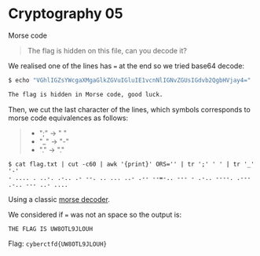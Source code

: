 # Cryptography 05
Morse code

> The flag is hidden on this file, can you decode it?

We realised one of the lines has `=` at the end so we tried base64 decode:
```bash
$ echo "VGhlIGZsYWcgaXMgaGlkZGVuIGluIE1vcnNlIGNvZGUsIGdvb2QgbHVjay4=" | base64 -d

The flag is hidden in Morse code, good luck.
```

Then, we cut the last character of the lines, which symbols corresponds to morse code equivalences as follows:

> - ";" -> " "
> - "_" -> "-"
> - "." -> "."


```
$ cat flag.txt | cut -c60 | awk '{print}' ORS='' | tr ';' ' ' | tr '_' '-' 
- .... . ..-. .-.. .- --. .. ... ..- .-- --=-.. --- - .-.. ----. .--- .-.. --- ..- ....
```

Using a classic [morse decoder](https://morsedecoder.com/).

We considered if `=` was not an space so the output is:

```
THE FLAG IS UW8OTL9JLOUH
```

Flag: `cyberctfd{UW8OTL9JLOUH}`
